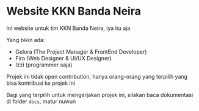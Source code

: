 # Website KKN Banda Neira

Ini website untuk tim KKN Banda Neira, iya itu aja

Yang bikin ada:
- Gelora (The Project Manager & FrontEnd Developer)
- Fira (Web Designer & UI/UX Designer)
- Izzi (programmer saja)

Projek ini tidak open contribution, hanya orang-orang yang terpilih yang bisa kontribusi ke projek ini

Bagi yang terpilih untuk mengerjakan projek ini, silakan baca dokumentasi di folder `docs`, matur nuwun
